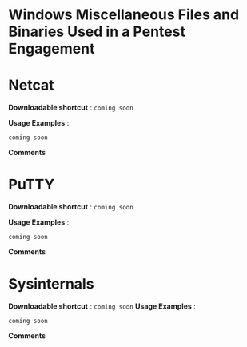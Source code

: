 # Windows Miscellaneous Files and Binaries Used in a Pentest Engagement

# Netcat

**Downloadable shortcut** : `coming soon`

**Usage Examples** : 

```
coming soon

```

**Comments**

# PuTTY

**Downloadable shortcut** : `coming soon`

**Usage Examples** : 

```
coming soon

```

**Comments**

# Sysinternals

**Downloadable shortcut** : `coming soon`
**Usage Examples** : 

```
coming soon

```

**Comments**
